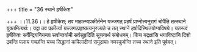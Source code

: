 +++
title = "36 स्थाने हृषीकेश"

+++
।।11.36।। हे हृषीकेश; तव माहात्म्यप्रकीर्तनेन यज्जगत् प्रहर्षं
प्राप्नोत्यनुरागं चोपैति तत्स्थाने युक्तमित्यर्थः। यद्वा तव प्रकीर्त्या
यज्जगत्प्रहृष्यत्यनुरज्यते च तत् स्थाने हर्षादिस्थितयोग्यविषये। यतस्त्वं
हृषीकेशः सर्वेन्द्रियनियन्ता सर्वान्तर्यामी सर्वसुहृदिति सूचनार्थ
संबोधनम्। किंच यद्रक्षांसि भयाविष्टानि दिशो द्रवन्ति पलाय गच्छन्ति यच्च
सिद्धानां कपिलादीनां समुदायाः नमस्कुर्वन्ति तच्च स्थाने इति पूर्ववत्।
